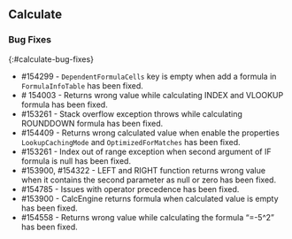 ## Calculate

### Bug Fixes
{:#calculate-bug-fixes}

* \#154299 - `DependentFormulaCells` key is empty when add a formula in `FormulaInfoTable` has been fixed.
* \# 154003 - Returns wrong value while calculating INDEX and VLOOKUP formula has been fixed. 
* \#153261 - Stack overflow exception throws while calculating ROUNDDOWN formula has been fixed.
* \#154409 - Returns wrong calculated value when enable the properties `LookupCachingMode` and `OptimizedForMatches` has been fixed.
* \#153261 - Index out of range exception when second argument of IF formula is null has been fixed.
* \#153900, \#154322 - LEFT and RIGHT function returns wrong value when it contains the second parameter as null or zero has been fixed.
* \#154785 - Issues with operator precedence has been fixed. 
* \#153900 - CalcEngine returns formula when calculated value is empty has been fixed.
* \#154558 - Returns wrong value while calculating the formula “=-5^2” has been fixed.
